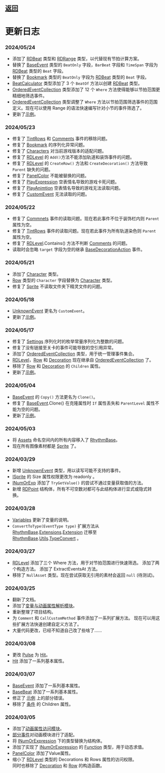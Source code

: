 ## [返回](../RadiationTherapy.md)
# 更新日志

### 2024/05/24

- 添加了 [RDBeat](class/RDBeat.md) 类型和 [RDRange](class/RDRange.md) 类型，以代替现有节拍计算方案。
- 替换了 [BaseEvent](class/BaseEvent.md) 类型的 `BeatOnly` 字段，`BarBeat` 字段和 `TimeSpan` 字段为 [RDBeat](class/RDBeat.md) 类型的 `Beat` 字段。
- 替换了 [Bookmark](class/Bookmark.md) 类型的 `BeatOnly` 字段为 [RDBeat](class/RDBeat.md) 类型的 `Beat` 字段。 
- [BeatCalculator](class/BeatCalculator.md) 类型添加了 3 个 `BeatOf` 方法以创建 [RDBeat](class/RDBeat.md) 类型。
- [OrderedEventCollection](class/OrderedEventCollection.md) 类型添加了 12 个 `Where` 方法使得能够以节拍范围更精细地筛选事件。
- [OrderedEventCollection](class/OrderedEventCollection.md) 类型调整了 `Where` 方法以节拍范围筛选事件的范围定义。现在可以使用 Range 的语法快速编写针对小节的事件筛选了。
- 更新了[示例](examples.md)。

### 2024/05/23

- 修复了 [TintRows]() 和 [Comments]() 事件的移除问题。
- 修复了 [Bookmark](class/Bookmark.md) 的序列化异常问题。
- 修复了 [Characters](enum/Characters.md) 对当前游戏版本的适配问题。
- 修复了 [RDLevel](class/RDLevel.md) 的 `Add()`方法不能添加轨道和装饰事件的问题。
- 修复了 [RDLevel](class/RDLevel.md) 的 `CreateRow()` 方法和 `CreateDecoration()` 方法导致 `Parent` 缺失的问题。
- 修复了 [PanelColor](class/PanelColor.md) 不能被替换的问题。
- 修复了 [PlayExpression]() 空表情名导致的游戏卡死问题。
- 修复了 [PlayAnimtion]() 空表情名导致的游戏无法读取问题。
- 修复了 [CustomEvent](class/UnknownEvent.md) 无法读取的问题。

### 2024/05/22

- 修复了 [Commnets]() 事件的读取问题。现在若此事件不位于装饰栏内则 `Parent` 属性为空。
- 修复了 [TintRows]() 事件的读取问题。现在若此事件为所有轨道染色则 `Parent` 属性为空。
- 修复了 [RDLevel](class/RDLevel.md).Contains() 方法不判断 [Comments]() 的问题。
- 读取时会忽略 `target` 字段为空的继承 [BaseDecorationAction](class/BaseDecorationAction.md) 事件。

### 2024/05/21

- 添加了 [Character](class/Character.md) 类型。
- [Row](class/Row.md) 类型的 `Character` 字段替换为 [Character](class/Character.md) 类型。
- 修复了 [Sprite](class/Sprite.md) 不读取文件夹下精灵文件的问题。

### 2024/05/18

- [UnknownEvent](class/UnknownEvent.md) 更名为 `CustomEvent`。
- 更新了[示例](examples.md)。

### 2024/05/17

- 修复了 [Settings](class/Settings.md) 序列化时的枚举常量序列化为整数的问题。
- 修复了没有链接至关卡的事件可能导致的空引用异常。
- 添加了 [OrderedEventCollection](class/OrderedEventCollection.md) 类型，用于统一管理事件集合。
- [RDLevel](class/RDLevel.md)，[Row](class/Row.md) 和 [Decoration](class/Decoration.md) 现在继承自 [OrderedEventCollection](class/OrderedEventCollection.md) 了。
- 移除了 [Row](class/Row.md) 和 [Decoration](class/Decoration.md) 的 `Children` 属性。
- 更新了[示例](examples.md)。

### 2024/05/04

- [BaseEvent](class/BaseEvent.md) 的 `Copy()` 方法更名为 `Clone()`。
- 修复了 [BaseEvent](class/BaseEvent.md).Clone() 在克隆属性时 `If` 属性丢失和 `ParentLevel` 属性不能为空的问题。
- 更新了[示例](examples.md)。

### 2024/05/03

- 将 [Assets](namespace/Assets.md) 命名空间内的所有内容移入了 [RhythmBase](assembly/RhythmBase.md)。
- 现在所有图像素材都是 [Sprite](class/Sprite.md) 了。

### 2024/03/29

- 新增 [UnknownEvent](class/UnknownEvent.md) 类型，用以读写可能不支持的事件。
- [ISprite](interface/ISprite.md) 的 Size 属性权限更改为 readonly 。
- [INumOrExp](interface/INumOrExp.md) 添加了 `TryGetValue()` 的尝试不通过变量获取值的方法。
- 新增 [RDPoint](../class/RDPoint.md) 结构体，所有不可空数对都可与此结构体进行显式或隐式转换。

### 2024/03/28

- [Variables](class/Variables.md) 更新了变量的说明。
- `ConvertToType(EventType type)` 扩展方法从 [RhythmBase](namespaces.md).[Extensions](namespace/Extensions.md).[Extension](module/RhythmBase.Extension.md) 迁移至 [RhythmBase](namespaces.md).[Utils](namespace/Utils.md).[TypeConvert](module/TypeConvert.md) 。

### 2024/03/27

- [RDLevel](class/RDLevel.md) 添加了三个 Where 方法，用于对节拍范围进行快速筛选。
    添加了两个构造方法。
    添加了 ExtractEventsAt 方法。
- 移除了 `NullAsset` 类型。现在尝试获取无引用的素材会返回 `null` (待测试)。

### 2024/03/25

- 翻新了文档。
- 添加了[变量与动画属性解析模块](namespace/Animation.md)。
- 重新整理了项目结构。
- 为 `Comment` 和 `CallCustomMethod` 事件添加了一系列扩展方法。
    现在可以用这些扩展方法快速创建自定义方法了。
- 大量代码更改，已经不知道自己改了些啥了……

### 2024/03/08

- 更改 [Pulse](class/Hit.md) 为 [Hit](class/Hit.md)。
- [Hit](class/Hit.md) 添加了一系列基本属性。

### 2024/03/07

- [BaseEvent](class/BaseEvent.md) 添加了一系列基本属性。  
- [BaseBeat](class/BaseBeat.md) 添加了一系列基本属性。  
- 修正了 [示例](examples.md) 上的部分错误。
- 移除了 [条件](class/BaseConditional.md) 的 Children 属性。

### 2024/03/05

- 添加了[动画属性访问模块](namespace/Animation.md)。  
- [部分事件](interface/IEaseEvent.md)对动画模块进行了适配。
- 将 [INumOrExpression](interface/INumOrExp.md) 下的类型替换为结构体。
- 添加了实现了 [INumOrExpression](interface/INumOrExp.md) 的 [Function]() 类型，用于动态求值。
- [PanelColor](#panelcolor) 添加了Value属性。
- 缩小了 [RDLevel](#rdlevel) 类型的 Decorations 和 Rows 属性的访问权限。  
同时也移除了 [Decoration](class/Row.md) 和 [Row](class/Row.md) 的构造函数。